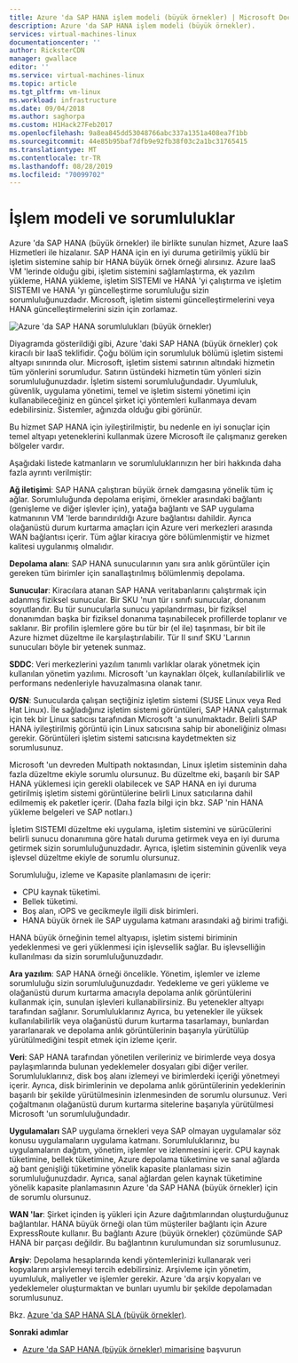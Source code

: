 ```yaml
---
title: Azure 'da SAP HANA işlem modeli (büyük örnekler) | Microsoft Docs
description: Azure 'da SAP HANA işlem modeli (büyük örnekler).
services: virtual-machines-linux
documentationcenter: ''
author: RicksterCDN
manager: gwallace
editor: ''
ms.service: virtual-machines-linux
ms.topic: article
ms.tgt_pltfrm: vm-linux
ms.workload: infrastructure
ms.date: 09/04/2018
ms.author: saghorpa
ms.custom: H1Hack27Feb2017
ms.openlocfilehash: 9a8ea845dd53048766abc337a1351a408ea7f1bb
ms.sourcegitcommit: 44e85b95baf7dfb9e92fb38f03c2a1bc31765415
ms.translationtype: MT
ms.contentlocale: tr-TR
ms.lasthandoff: 08/28/2019
ms.locfileid: "70099702"
---
```

# <a name="operations-model-and-responsibilities"></a>İşlem modeli ve sorumluluklar

Azure 'da SAP HANA (büyük örnekler) ile birlikte sunulan hizmet, Azure IaaS Hizmetleri ile hizalanır. SAP HANA için en iyi duruma getirilmiş yüklü bir işletim sistemine sahip bir HANA büyük örnek örneği alırsınız. Azure IaaS VM 'lerinde olduğu gibi, işletim sistemini sağlamlaştırma, ek yazılım yükleme, HANA yükleme, işletim SISTEMI ve HANA 'yi çalıştırma ve işletim SISTEMI ve HANA 'yı güncelleştirme sorumluluğu sizin sorumluluğunuzdadır. Microsoft, işletim sistemi güncelleştirmelerini veya HANA güncelleştirmelerini sizin için zorlamaz.

![Azure 'da SAP HANA sorumlulukları (büyük örnekler)](./media/hana-overview-architecture/image2-responsibilities.png)

Diyagramda gösterildiği gibi, Azure 'daki SAP HANA (büyük örnekler) çok kiracılı bir IaaS teklifidir. Çoğu bölüm için sorumluluk bölümü işletim sistemi altyapı sınırında olur. Microsoft, işletim sistemi satırının altındaki hizmetin tüm yönlerini sorumludur. Satırın üstündeki hizmetin tüm yönleri sizin sorumluluğunuzdadır. İşletim sistemi sorumluluğundadır. Uyumluluk, güvenlik, uygulama yönetimi, temel ve işletim sistemi yönetimi için kullanabileceğiniz en güncel şirket içi yöntemleri kullanmaya devam edebilirsiniz. Sistemler, ağınızda olduğu gibi görünür.

Bu hizmet SAP HANA için iyileştirilmiştir, bu nedenle en iyi sonuçlar için temel altyapı yeteneklerini kullanmak üzere Microsoft ile çalışmanız gereken bölgeler vardır.

Aşağıdaki listede katmanların ve sorumluluklarınızın her biri hakkında daha fazla ayrıntı verilmiştir:

**Ağ iletişimi**: SAP HANA çalıştıran büyük örnek damgasına yönelik tüm iç ağlar. Sorumluluğunda depolama erişimi, örnekler arasındaki bağlantı (genişleme ve diğer işlevler için), yatağa bağlantı ve SAP uygulama katmanının VM 'lerde barındırıldığı Azure bağlantısı dahildir. Ayrıca olağanüstü durum kurtarma amaçları için Azure veri merkezleri arasında WAN bağlantısı içerir. Tüm ağlar kiracıya göre bölümlenmiştir ve hizmet kalitesi uygulanmış olmalıdır.

**Depolama alanı**: SAP HANA sunucularının yanı sıra anlık görüntüler için gereken tüm birimler için sanallaştırılmış bölümlenmiş depolama. 

**Sunucular**: Kiracılara atanan SAP HANA veritabanlarını çalıştırmak için adanmış fiziksel sunucular. Bir SKU 'nun tür ı sınıfı sunucular, donanım soyutlandır. Bu tür sunucularla sunucu yapılandırması, bir fiziksel donanımdan başka bir fiziksel donanıma taşınabilecek profillerde toplanır ve saklanır. Bir profilin işlemlere göre bu tür bir (el ile) taşınması, bir bit ile Azure hizmet düzeltme ile karşılaştırılabilir. Tür II sınıf SKU 'Larının sunucuları böyle bir yetenek sunmaz.

**SDDC**: Veri merkezlerini yazılım tanımlı varlıklar olarak yönetmek için kullanılan yönetim yazılımı. Microsoft 'un kaynakları ölçek, kullanılabilirlik ve performans nedenleriyle havuzalmasına olanak tanır.

**O/SN**: Sunucularda çalışan seçtiğiniz işletim sistemi (SUSE Linux veya Red Hat Linux). İle sağladığınız işletim sistemi görüntüleri, SAP HANA çalıştırmak için tek bir Linux satıcısı tarafından Microsoft 'a sunulmaktadır. Belirli SAP HANA iyileştirilmiş görüntü için Linux satıcısına sahip bir aboneliğiniz olması gerekir. Görüntüleri işletim sistemi satıcısına kaydetmekten siz sorumlusunuz. 

Microsoft 'un devreden Multipath noktasından, Linux işletim sisteminin daha fazla düzeltme ekiyle sorumlu olursunuz. Bu düzeltme eki, başarılı bir SAP HANA yüklemesi için gerekli olabilecek ve SAP HANA en iyi duruma getirilmiş işletim sistemi görüntülerine belirli Linux satıcılarına dahil edilmemiş ek paketler içerir. (Daha fazla bilgi için bkz. SAP 'nin HANA yükleme belgeleri ve SAP notları.) 

İşletim SISTEMI düzeltme eki uygulama, işletim sistemini ve sürücülerini belirli sunucu donanımına göre hatalı duruma getirmek veya en iyi duruma getirmek sizin sorumluluğunuzdadır. Ayrıca, işletim sisteminin güvenlik veya işlevsel düzeltme ekiyle de sorumlu olursunuz. 

Sorumluluğu, izleme ve Kapasite planlamasını de içerir:

- CPU kaynak tüketimi.
- Bellek tüketimi.
- Boş alan, ıOPS ve gecikmeyle ilgili disk birimleri.
- HANA büyük örnek ile SAP uygulama katmanı arasındaki ağ birimi trafiği.

HANA büyük örneğinin temel altyapısı, işletim sistemi biriminin yedeklenmesi ve geri yüklenmesi için işlevsellik sağlar. Bu işlevselliğin kullanılması da sizin sorumluluğunuzdadır.

**Ara yazılım**: SAP HANA örneği öncelikle. Yönetim, işlemler ve izleme sorumluluğu sizin sorumluluğunuzdadır. Yedekleme ve geri yükleme ve olağanüstü durum kurtarma amacıyla depolama anlık görüntülerini kullanmak için, sunulan işlevleri kullanabilirsiniz. Bu yetenekler altyapı tarafından sağlanır. Sorumluluklarınız Ayrıca, bu yetenekler ile yüksek kullanılabilirlik veya olağanüstü durum kurtarma tasarlamayı, bunlardan yararlanarak ve depolama anlık görüntülerinin başarıyla yürütülüp yürütülmediğini tespit etmek için izleme içerir.

**Veri**: SAP HANA tarafından yönetilen verileriniz ve birimlerde veya dosya paylaşımlarında bulunan yedeklemeler dosyaları gibi diğer veriler. Sorumluluklarınız, disk boş alanı izlemeyi ve birimlerdeki içeriği yönetmeyi içerir. Ayrıca, disk birimlerinin ve depolama anlık görüntülerinin yedeklerinin başarılı bir şekilde yürütülmesinin izlenmesinden de sorumlu olursunuz. Veri çoğaltmanın olağanüstü durum kurtarma sitelerine başarıyla yürütülmesi Microsoft 'un sorumluluğundadır.

**Uygulamaları** SAP uygulama örnekleri veya SAP olmayan uygulamalar söz konusu uygulamaların uygulama katmanı. Sorumluluklarınız, bu uygulamaların dağıtım, yönetim, işlemler ve izlenmesini içerir. CPU kaynak tüketimine, bellek tüketimine, Azure depolama tüketimine ve sanal ağlarda ağ bant genişliği tüketimine yönelik kapasite planlaması sizin sorumluluğunuzdadır. Ayrıca, sanal ağlardan gelen kaynak tüketimine yönelik kapasite planlamasının Azure 'da SAP HANA (büyük örnekler) için de sorumlu olursunuz.

**WAN 'lar**: Şirket içinden iş yükleri için Azure dağıtımlarından oluşturduğunuz bağlantılar. HANA büyük örneği olan tüm müşteriler bağlantı için Azure ExpressRoute kullanır. Bu bağlantı Azure (büyük örnekler) çözümünde SAP HANA bir parçası değildir. Bu bağlantının kurulumundan siz sorumlusunuz.

**Arşiv**: Depolama hesaplarında kendi yöntemlerinizi kullanarak veri kopyalarını arşivlemeyi tercih edebilirsiniz. Arşivleme için yönetim, uyumluluk, maliyetler ve işlemler gerekir. Azure 'da arşiv kopyaları ve yedeklemeler oluşturmaktan ve bunları uyumlu bir şekilde depolamadan sorumlusunuz.

Bkz. [Azure 'da SAP HANA SLA (büyük örnekler)](https://azure.microsoft.com/support/legal/sla/sap-hana-large/).

**Sonraki adımlar**
- [Azure 'da SAP HANA (büyük örnekler) mimarisine](hana-architecture.md) başvurun
